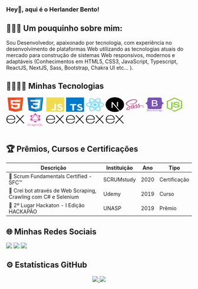 ### Hey👋, aqui é o Herlander Bento!

## 🧑🏽‍💻 Um pouquinho sobre mim:

<div>
  <p>
    Sou Desenvolvedor, apaixonado por tecnologia, com experiência no desenvolvimento de plataformas 
    Web utilizando as tecnologias atuais do mercado para construção de sistemas Web responsivos, 
    modernos e adaptáveis (Conhecimentos em HTML5, CSS3, JavaScript, Typescript, ReactJS, NextJS, Sass, Bootstrap, Chakra UI etc... ).
  </p>
</div>

## 👨🏽‍💻🚀 Minhas Tecnologias

<div style="display: inline_block">
  <img align="center" alt="HTML" height="40" width="50" src="https://raw.githubusercontent.com/devicons/devicon/master/icons/html5/html5-original.svg">
  <img align="center" alt="CSS" height="40" width="50" src="https://raw.githubusercontent.com/devicons/devicon/master/icons/css3/css3-original.svg">
  <img align="center" alt="JavaScript" height="40" width="50" src="https://raw.githubusercontent.com/devicons/devicon/master/icons/javascript/javascript-plain.svg">
  <img align="center" alt="Typescript" height="40" width="50" src="https://raw.githubusercontent.com/devicons/devicon/master/icons/typescript/typescript-original.svg">
  <img align="center" alt="React" height="40" width="50" src="https://raw.githubusercontent.com/devicons/devicon/master/icons/react/react-original.svg">
  <img align="center" alt="NextJS" height="40" width="50" src="https://github.com/devicons/devicon/blob/master/icons/nextjs/nextjs-original.svg">
   <img align="center" alt="SASS" height="40" width="50" src="https://raw.githubusercontent.com/devicons/devicon/master/icons/sass/sass-original.svg">
  <img align="center" alt="Bootstrap" height="40" width="50" src="https://github.com/devicons/devicon/blob/master/icons/bootstrap/bootstrap-plain-wordmark.svg" />
  <img align="center" alt="Node" height="40" width="50" src="https://raw.githubusercontent.com/devicons/devicon/master/icons/nodejs/nodejs-original.svg">
  <img align="center" alt="Express" height="40" width="50" src="https://raw.githubusercontent.com/devicons/devicon/master/icons/express/express-original.svg">
  <img align="center" alt="GraphQL" height="40" width="50" src="https://github.com/devicons/devicon/blob/master/icons/graphql/graphql-plain-wordmark.svg">
  <img align="center" alt="Express" height="40" width="50" src="https://raw.githubusercontent.com/devicons/devicon/master/icons/express/express-original.svg">
  <img align="center" alt="Express" height="40" width="50" src="https://raw.githubusercontent.com/devicons/devicon/master/icons/express/express-original.svg">
  <img align="center" alt="Express" height="40" width="50" src="https://raw.githubusercontent.com/devicons/devicon/master/icons/express/express-original.svg">
  <img align="center" alt="Express" height="40" width="50" src="https://raw.githubusercontent.com/devicons/devicon/master/icons/express/express-original.svg">
</div><br>

## 🏆 Prêmios, Cursos e Certificações

| Descrição                                                       | Instituição | Ano  | Tipo         |
| --------------------------------------------------------------- | ----------- | ---- | ------------ |
| 🏅 Scrum Fundamentals Certified - SFC™                          | SCRUMstudy  | 2020 | Certificação |
| 🏅 Crei bot através de Web Scraping, Crawling com C# e Selenium | Udemy       | 2019 | Curso        |
| 🏅 2º Lugar Hackaton - I Edição HACKAPÃO                        | UNASP       | 2019 | Prêmio       |

## 🌐 Minhas Redes Sociais

<div> 
  <a href="https://www.youtube.com/channel/UCHeVeHuy4m3HorYWirak2dg" target="_blank"><img src="https://img.shields.io/badge/YouTube-FF0000?style=for-the-badge&logo=youtube&logoColor=white" target="_blank"></a>
  <a href="https://www.instagram.com/artigotech/ivisconfessor" target="_blank"><img src="https://img.shields.io/badge/-Instagram-%23E4705F?style=for-the-badge&logo=instagram&logoColor=white" target="_blank"></a>
  <a href="https://www.linkedin.com/in/ivisconfessor" target="_blank"><img src="https://img.shields.io/badge/-LinkedIn-%240077B5?sty5e=for-the-badge&logo=linkedin&logoColor=white" target="_blank"></a> 
</div>

## ⚙️ Estatísticas GitHub

<div align="center">
  <a href="https://github.com/ivisconfessor">
  <img height="170em" src="https://github-readme-stats.vercel.app/api?username=ivisconfessor&show_icons=true&theme=dark&include_all_commits=true&count_private=true"/>
  <img height="170em" src="https://github-readme-stats.vercel.app/api/top-langs/?username=ivisconfessor&layout=compact&langs_count=7&theme=dark"/>
</div>
